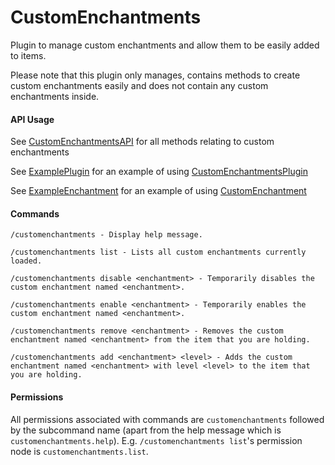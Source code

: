 # CustomEnchantments
Plugin to manage custom enchantments and allow them to be easily added to items.

Please note that this plugin only manages, contains methods to create custom enchantments easily and does not contain any custom enchantments inside.

#### API Usage
See [CustomEnchantmentsAPI](https://github.com/Naaathan/CustomEnchantments/tree/master/src/main/java/net/kyuzi/customenchantments/CustomEnchantmentsAPI.java) for all methods relating to custom enchantments

See [ExamplePlugin](https://github.com/Naaathan/CustomEnchantments/tree/master/src/test/java/ExamplePlugin.java) for an example of using [CustomEnchantmentsPlugin](https://github.com/Naaathan/CustomEnchantments/tree/master/src/main/java/net/kyuzi/customenchantments/plugin/CustomEnchantmentsPlugin.java)

See [ExampleEnchantment](https://github.com/Naaathan/CustomEnchantments/tree/master/src/test/java/ExampleEnchantment.java) for an example of using [CustomEnchantment](https://github.com/Naaathan/CustomEnchantments/tree/master/src/main/java/net/kyuzi/customenchantments/enchantment/CustomEnchantment.java)


#### Commands

`/customenchantments - Display help message.`

`/customenchantments list - Lists all custom enchantments currently loaded.`

`/customenchantments disable <enchantment> - Temporarily disables the custom enchantment named <enchantment>.`

`/customenchantments enable <enchantment> - Temporarily enables the custom enchantment named <enchantment>.`

`/customenchantments remove <enchantment> - Removes the custom enchantment named <enchantment> from the item that you are holding.`

`/customenchantments add <enchantment> <level> - Adds the custom enchantment named <enchantment> with level <level> to the item that you are holding.`

#### Permissions

All permissions associated with commands are `customenchantments` followed by the subcommand name (apart from the help message which is `customenchantments.help`). E.g. `/customenchantments list`'s permission node is `customenchantments.list`.
